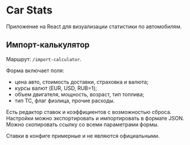 # Car Stats

Приложение на React для визуализации статистики по автомобилям.

## Импорт-калькулятор

Маршрут: `/import-calculator`.

Форма включает поля:
- цена авто, стоимость доставки, страховка и валюта;
- курсы валют (EUR, USD, RUB=1);
- объем двигателя, мощность, возраст, тип топлива;
- тип ТС, флаг физлица, прочие расходы.

Есть редактор ставок и коэффициентов с возможностью сброса. Настройки можно экспортировать и импортировать в формате JSON. Можно скопировать ссылку со всеми параметрами формы.

Ставки в конфиге примерные и не являются официальными.

